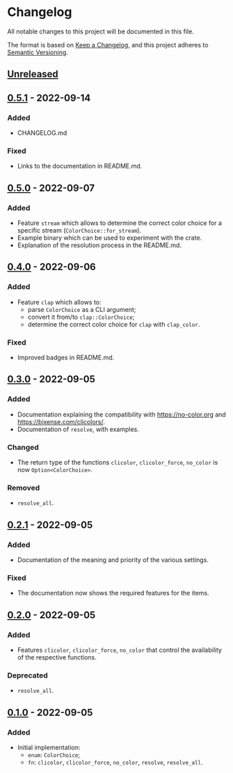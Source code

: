 # Changelog
All notable changes to this project will be documented in this file.

The format is based on [Keep a Changelog](https://keepachangelog.com),
and this project adheres to [Semantic Versioning](https://semver.org).

<!-- next-header -->
## [Unreleased]

## [0.5.1] - 2022-09-14
### Added
- CHANGELOG.md

### Fixed
- Links to the documentation in README.md.

## [0.5.0] - 2022-09-07
### Added
- Feature `stream` which allows to determine the correct color choice
  for a specific stream (`ColorChoice::for_stream`).
- Example binary which can be used to experiment with the crate.
- Explanation of the resolution process in the README.md.

## [0.4.0] - 2022-09-06
### Added
- Feature `clap` which allows to:
    + parse `ColorChoice` as a CLI argument;
    + convert it from/to `clap::ColorChoice`;
    + determine the correct color choice for `clap` with `clap_color`.

### Fixed
- Improved badges in README.md.

## [0.3.0] - 2022-09-05
### Added
- Documentation explaining the compatibility with <https://no-color.org>
  and <https://bixense.com/clicolors/>.
- Documentation of `resolve`, with examples.

### Changed
- The return type of the functions `clicolor`, `clicolor_force`, `no_color`
  is now `Option<ColorChoice>`.

### Removed
- `resolve_all`.

## [0.2.1] - 2022-09-05
### Added
- Documentation of the meaning and priority of the various settings.

### Fixed
- The documentation now shows the required features for the items.

## [0.2.0] - 2022-09-05
### Added
- Features `clicolor`, `clicolor_force`, `no_color` that control the availability
  of the respective functions.

### Deprecated
- `resolve_all`.

## [0.1.0] - 2022-09-05
### Added
- Initial implementation:
    + `enum`: `ColorChoice`;
    + `fn`: `clicolor`, `clicolor_force`, `no_color`, `resolve`, `resolve_all`.

<!-- next-url -->
[Unreleased]: https://github.com/FedericoStra/should-color/compare/v0.5.1...HEAD
[0.5.1]: https://github.com/FedericoStra/should-color/compare/v0.1.0...v0.5.1
[0.5.0]: https://github.com/FedericoStra/should-color/compare/v0.4.0...v0.5.0
[0.4.0]: https://github.com/FedericoStra/should-color/compare/v0.3.0...v0.4.0
[0.3.0]: https://github.com/FedericoStra/should-color/compare/v0.2.1...v0.3.0
[0.2.1]: https://github.com/FedericoStra/should-color/compare/v0.2.0...v0.2.1
[0.2.0]: https://github.com/FedericoStra/should-color/compare/v0.1.0...v0.2.0
[0.1.0]: https://github.com/FedericoStra/should-color/releases/tag/v0.1.0
